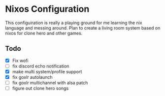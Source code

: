 # Nixos Configuration 
This configuiration is really a playing ground for me learning the nix language and messing around. Plan to create a living room system based on nixos for clone hero and other games.

## Todo
- [x] Fix wofi
- [ ] fix discord echo notification
- [x] make multi system/profile support
- [x] fix goxlr autolaunch
- [ ] fix goxlr multichannel with alsa patch
- [ ] figure out clone hero songs
